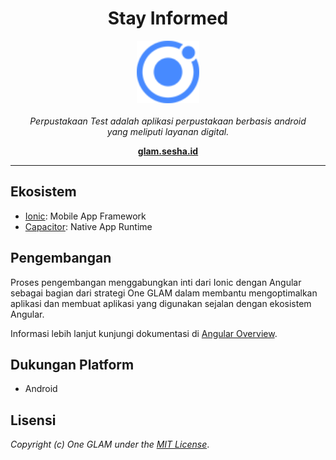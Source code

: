 <div align="center">
  <h1>Stay Informed</h1>
</div>

<p align="center">
  <img src="./src/assets/icon/favicon.png" alt="One GLAM" width="100" height="100">
  <br>
  <br>
  <i>Perpustakaan Test adalah aplikasi perpustakaan berbasis android</i>
  <br>
  <i>yang meliputi layanan digital.</i>
</p>

<p align="center">
  <a href="https://glam.sesha.id">
    <b>glam.sesha.id</b>
  </a>
</p>


<hr>


## Ekosistem

- [Ionic](https://ionicframework.com/): Mobile App Framework
- [Capacitor](https://capacitorjs.com/): Native App Runtime


## Pengembangan

Proses pengembangan menggabungkan inti dari Ionic dengan Angular sebagai bagian dari strategi One GLAM dalam membantu 
mengoptimalkan aplikasi dan membuat aplikasi yang digunakan sejalan dengan ekosistem Angular.

Informasi lebih lanjut kunjungi dokumentasi di [Angular Overview](https://ionicframework.com/docs/angular/overview).


## Dukungan Platform

- Android


## Lisensi

*Copyright (c) One GLAM under the [MIT License](https://github.com/ryhkmll/one-glam/blob/master/LICENSE)*.
